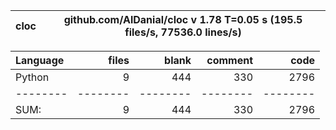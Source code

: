 cloc|github.com/AlDanial/cloc v 1.78  T=0.05 s (195.5 files/s, 77536.0 lines/s)
--- | ---

Language|files|blank|comment|code
:-------|-------:|-------:|-------:|-------:
Python|9|444|330|2796
--------|--------|--------|--------|--------
SUM:|9|444|330|2796

